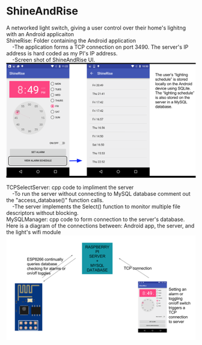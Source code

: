 # ShineAndRise
A networked light switch, giving a user control over their home's lighitng with an Android applicaiton <br />
ShineRise: Folder containing the Android application <br />
&nbsp;&nbsp;&nbsp;&nbsp;-The application forms a TCP connection on port 3490. The server's IP address is hard coded as my PI's IP address.  <br />
&nbsp;&nbsp;&nbsp;&nbsp;-Screen shot of ShineAndRise UI.
![Alt text](https://github.com/colinsheppard10/ShineAndRise/blob/master/Images/UserInterface.png "Optional title")

TCPSelectServer: cpp code to impliment the server <br />
&nbsp;&nbsp;&nbsp;&nbsp;-To run the server without connecting to MySQL database comment out the "access_database()" function calls. <br />
&nbsp;&nbsp;&nbsp;&nbsp;-The server implements the Select() function to monitor multiple file descriptors without blocking.<br />
MySQLManager: cpp code to form connection to the server's database. <br />
Here is a diagram of the connections between: Android app, the server, and the light's wifi module <br />
![Alt text](https://github.com/colinsheppard10/ShineAndRise/blob/master/Images/Network.png "Optional title")
